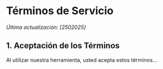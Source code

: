 # Términos de Servicio  
*Última actualización: [2502025]*  

## 1. Aceptación de los Términos  
Al utilizar nuestra herramienta, usted acepta estos términos...  
